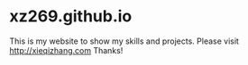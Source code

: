 # xz269.github.io
This is my website to show my skills and projects.
Please visit http://xieqizhang.com 
Thanks!
